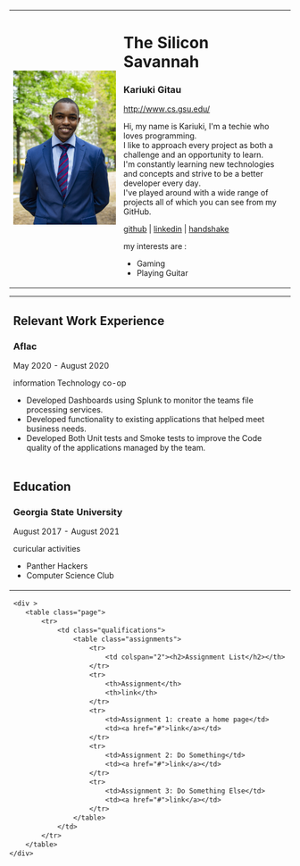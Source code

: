<!DOCTYPE html>
<html lang="en">

<meta charset="utf-8">
<title>SiliconSavannah</title>
<link rel="stylesheet" href="style.css">
<body>
    <div class="page">
        <table>
            <tr>
                <td class="image" align="center">
                    <img class="potrait" src="me.jpg" atl="image of me">
                </td>
                <td class="desciption">
                    <h1>The Silicon Savannah</h1>
                    <h3>Kariuki Gitau</h3>
                    <p><a href="http://www.cs.gsu.edu/">http://www.cs.gsu.edu/</a></p>
                    <p>Hi, my name is Kariuki, I'm a techie who loves programming.<br>
                    I like to approach every project as both a challenge and an opportunity to learn. <br>
                    I'm constantly learning new technologies and concepts and strive to be a better developer every day.<br>
                    I've played around with a wide range of projects all of which you can see from my GitHub.</p>
                    <p><a href="https://github.com/2karis">github</a>  |  <a href="https://www.linkedin.com/in/kariukigitau/">linkedin</a>  |  <a href="https://gsu.joinhandshake.com/users/7413484">handshake</a></p>
                    <p> my interests are :</p>
                    <ul>
                        <li>Gaming</li>
                        <li>Playing Guitar</li>
                    </ul>
                </td>
            </tr>
        </table>
    </div>
    <div >
        <table class="page">
            <tr>
                <td class="qualifications">
                    <h2>Relevant Work Experience</h2>
                    <h3>Aflac</h3>
                    <p>May 2020 - August 2020</p>
                    <p>information Technology co-op</p>
                    <ul>
                        <li>Developed Dashboards using Splunk to monitor the teams file processing services.</li>
                        <li>Developed functionality to existing applications that helped meet business needs.</li>
                        <li>Developed Both Unit tests and Smoke tests to improve the Code quality of the applications managed by the team.</li>
                    </ul>
                </td>
            </tr>
            <tr>
                <td class="qualifications">
                    <h2>Education</h2>
                    <h3>Georgia State University</h3>
                    <p>August 2017 - August 2021</p>
                    <p>curicular activities</p>
                    <ul>
                        <li>Panther Hackers</li>
                        <li>Computer Science Club</li>
                    </ul>
                </td>
            </tr>
        </table>
    </div>

     <div >
        <table class="page">
            <tr>
                <td class="qualifications">
                    <table class="assignments">
                        <tr>
                            <td colspan="2"><h2>Assignment List</h2></th>
                        </tr>
                        <tr>
                            <th>Assignment</th>
                            <th>link</th>
                        </tr>
                        <tr>
                            <td>Assignment 1: create a home page</td>
                            <td><a href="#">link</a></td>
                        </tr>
                        <tr>
                            <td>Assignment 2: Do Something</td>
                            <td><a href="#">link</a></td>
                        </tr>
                        <tr>
                            <td>Assignment 3: Do Something Else</td>
                            <td><a href="#">link</a></td>
                        </tr>
                    </table>
                </td>
            </tr>
        </table>
    </div>
</body>

</html> 
